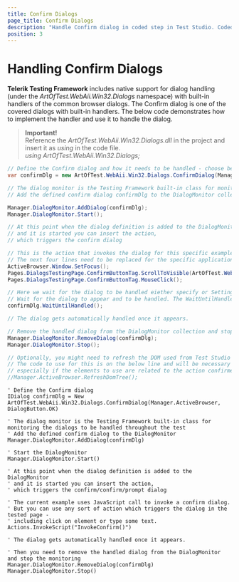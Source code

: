 ```yaml
---
title: Confirm Dialogs
page_title: Confirm Dialogs
description: "Handle Confirm dialog in coded step in Test Studio. Coded test to handle confirm dialogs in Test Studio. Test Studio Testing Framework Confirm Dialog handling. "
position: 3
---
```

# Handling Confirm Dialogs

__Telerik Testing Framework__ includes native support for dialog handling (under the _ArtOfTest.WebAii.Win32.Dialogs_ namespace) with built-in handlers of the common browser dialogs. The Confirm dialog is one of the covered dialogs with built-in handlers. The below code demonstrates how to implement the handler and use it to handle the dialog. 

>__Important!__
><br>
> Reference the _ArtOfTest.WebAii.Win32.Dialogs.dll_ in the project and insert it as _using_ in the code file.
><br>
> _using ArtOfTest.WebAii.Win32.Dialogs;_

````C#
// Define the Confirm dialog and how it needs to be handled - choose between Ok and Cancel
var confirmDlg = new ArtOfTest.WebAii.Win32.Dialogs.ConfirmDialog(Manager.ActiveBrowser, DialogButton.OK);

// The dialog monitor is the Testing Framework built-in class for monitoring the dialogs to be handled throughout the test
// Add the defined confirm dialog confirmDlg to the DialogMonitor collection and start it 

Manager.DialogMonitor.AddDialog(confirmDlg);
Manager.DialogMonitor.Start();

// At this point when the dialog definition is added to the DialogMonitor 
// and it is started you can insert the action, 
// which triggers the confirm dialog 

// This is the action that invokes the dialog for this specific example 
// The next four lines need to be replaced for the specific application under test
ActiveBrowser.Window.SetFocus();
Pages.DialogsTestingPage.ConfirmButtonTag.ScrollToVisible(ArtOfTest.WebAii.Core.ScrollToVisibleType.ElementCenterAtWindowCenter);
Pages.DialogsTestingPage.ConfirmButtonTag.MouseClick();

// Here we wait for the dialog to be handled eiether specify or Settings.Current.ClientReadyTimeout will be used by default
// Wait for the dialog to appear and to be handled. The WaitUntilHandled() method accepts miliseconds to define the time to wait. If no value is defined, the Settings.Current.ClientReadyTimeout is in use 
confirmDlg.WaitUntilHandled();

// The dialog gets automatically handled once it appears. 

// Remove the handled dialog from the DialogMonitor collection and stop the monitoring 
Manager.DialogMonitor.RemoveDialog(confirmDlg);
Manager.DialogMonitor.Stop();

// Optionally, you might need to refresh the DOM used from Test Studio after the dialog was handled
// The code to use for this is on the below line and will be necessary if you experience any issues with the next actions 
// especially if the elements to use are related to the action confirmed with the dialog handling
//Manager.ActiveBrowser.RefreshDomTree();

````
````VB
' Define the Confirm dialog
IDialog confirmDlg = New ArtOfTest.WebAii.Win32.Dialogs.ConfirmDialog(Manager.ActiveBrowser, DialogButton.OK)

' The dialog monitor is the Testing Framework built-in class for monitoring the dialogs to be handled throughout the test
' Add the defined confirm dialog to the DialogMonitor 
Manager.DialogMonitor.AddDialog(confirmDlg)

' Start the DialogMonitor
Manager.DialogMonitor.Start()

' At this point when the dialog definition is added to the DialogMonitor 
' and it is started you can insert the action, 
' which triggers the confirm/confirm/prompt dialog 

' The current example uses JavaScript call to invoke a confirm dialog. 
' But you can use any sort of action which triggers the dialog in the tested page -
' including click on element or type some text.
Actions.InvokeScript("InvokeConfirm()")

' The dialog gets automatically handled once it appears. 

' Then you need to remove the handled dialog from the DialogMonitor and stop the monitoring 
Manager.DialogMonitor.RemoveDialog(confirmDlg)
Manager.DialogMonitor.Stop()

````
